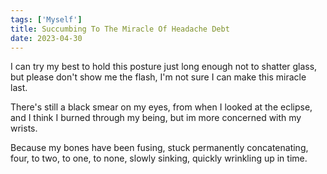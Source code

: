 ```yaml
---
tags: ['Myself']
title: Succumbing To The Miracle Of Headache Debt
date: 2023-04-30
---
```


I can try my best to hold this posture
just long enough not to shatter glass,
but please don't show me the flash,
I'm not sure I can make this miracle last.

There's still a black smear on my eyes,
from when I looked at the eclipse,
and I think I burned through my being,
but im more concerned with my wrists.

Because my bones have been fusing,
stuck permanently concatenating,
four, to two, to one, to none,
slowly sinking, quickly wrinkling
up in time.
